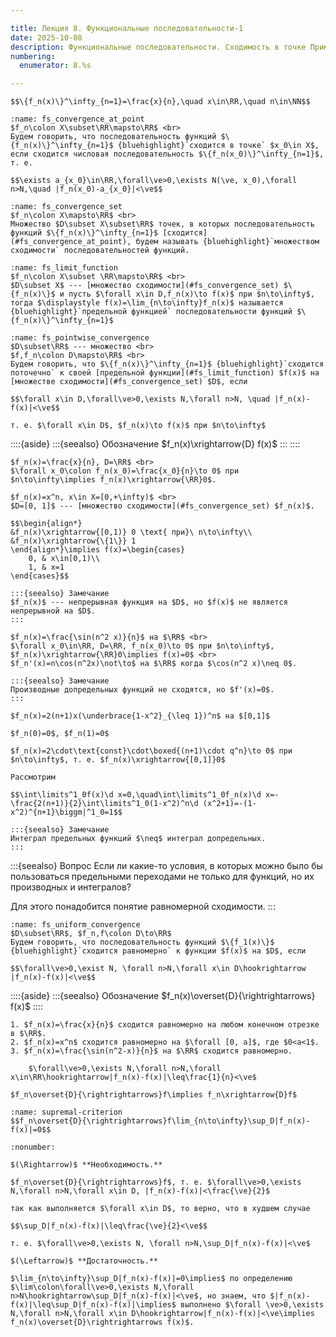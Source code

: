 ```yaml
---

title: Лекция 8. Функциональные последовательности-1
date: 2025-10-08
description: Функциональные последовательности. Сходимость в точке Примеры функциональных последовательностей. Супремальный критерий.
numbering:
  enumerator: 8.%s

---
```


```{prf:example}
$$\{f_n(x)\}^\infty_{n=1}=\frac{x}{n},\quad x\in\RR,\quad n\in\NN$$
```

```{prf:definition} Сходимость в точке
:name: fs_convergence_at_point
$f_n\colon X\subset\RR\mapsto\RR$ <br>
Будем говорить, что последовательность функций $\{f_n(x)\}^\infty_{n=1}$ {bluehighlight}`сходится в точке` $x_0\in X$, если сходится числовая последовательность $\{f_n(x_0)\}^\infty_{n=1}$, т. е. 

$$\exists a_{x_0}\in\RR,\forall\ve>0,\exists N(\ve, x_0),\forall n>N,\quad |f_n(x_0)-a_{x_0}|<\ve$$
```

```{prf:definition} Множество сходимости
:name: fs_convergence_set
$f_n\colon X\mapsto\RR$ <br>
Множество $D\subset X\subset\RR$ точек, в которых последовательность функций $\{f_n(x)\}^\infty_{n=1}$ [сходится](#fs_convergence_at_point), будем называть {bluehighlight}`множеством сходимости` последовательностей функций.
```

```{prf:definition} Предельная функция
:name: fs_limit_function
$f_n\colon X\subset \RR\mapsto\RR$ <br>
$D\subset X$ --- [множество сходимости](#fs_convergence_set) $\{f_n(x)\}$ и пусть $\forall x\in D,f_n(x)\to f(x)$ при $n\to\infty$, тогда $\displaystyle f(x)=\lim_{n\to\infty}f_n(x)$ называется {bluehighlight}`предельной функцией` последовательности функций $\{f_n(x)\}^\infty_{n=1}$
```

```{prf:definition} Поточечная сходимость
:name: fs_pointwise_convergence
$D\subset\RR$ --- множество <br>
$f,f_n\colon D\mapsto\RR$ <br>
Будем говорить, что $\{f_n(x)\}^\infty_{n=1}$ {bluehighlight}`сходится поточечно` к своей [предельной функции](#fs_limit_function) $f(x)$ на [множестве сходимости](#fs_convergence_set) $D$, если 

$$\forall x\in D,\forall\ve>0,\exists N,\forall n>N, \quad |f_n(x)-f(x)|<\ve$$

т. е. $\forall x\in D$, $f_n(x)\to f(x)$ при $n\to\infty$
```

::::{aside} 
:::{seealso} Обозначение
$f_n(x)\xrightarrow{D} f(x)$
:::
::::

```{prf:example}
$f_n(x)=\frac{x}{n}, D=\RR$ <br>
$\forall x_0\colon f_n(x_0)=\frac{x_0}{n}\to 0$ при $n\to\infty\implies f_n(x)\xrightarrow{\RR}0$.
```

```{prf:example}
$f_n(x)=x^n, x\in X=[0,+\infty)$ <br>
$D=[0, 1]$ --- [множество сходимости](#fs_convergence_set) $f_n(x)$.

$$\begin{align*}
&f_n(x)\xrightarrow{[0,1)} 0 \text{ при}\ n\to\infty\\
&f_n(x)\xrightarrow{\{1\}} 1
\end{align*}\implies f(x)=\begin{cases}
    0, & x\in[0,1)\\
    1, & x=1
\end{cases}$$

:::{seealso} Замечание
$f_n(x)$ --- непрерывная функция на $D$, но $f(x)$ не является непрерывной на $D$.
:::

```

```{prf:example}
$f_n(x)=\frac{\sin(n^2 x)}{n}$ на $\RR$ <br>
$\forall x_0\in\RR, D=\RR, f_n(x_0)\to 0$ при $n\to\infty$, $f_n(x)\xrightarrow{\RR}0\implies f(x)=0$ <br>
$f_n'(x)=n\cos(n^2x)\not\to$ на $\RR$ когда $\cos(n^2 x)\neq 0$.

:::{seealso} Замечание
Производные допредельных функций не сходятся, но $f'(x)=0$.
:::

```

```{prf:example}
$f_n(x)=2(n+1)x(\underbrace{1-x^2}_{\leq 1})^n$ на $[0,1]$

$f_n(0)=0$, $f_n(1)=0$

$f_n(x)=2\cdot\text{const}\cdot\boxed{(n+1)\cdot q^n}\to 0$ при $n\to\infty$, т. е. $f_n(x)\xrightarrow{[0,1]}0$ 

Рассмотрим

$$\int\limits^1_0f(x)\d x=0,\quad\int\limits^1_0f_n(x)\d x=-\frac{2(n+1)}{2}\int\limits^1_0(1-x^2)^n\d (x^2+1)=-(1-x^2)^{n+1}\biggm|^1_0=1$$

:::{seealso} Замечание
Интеграл предельных функций $\neq$ интеграл допредельных.
:::
```

:::{seealso} Вопрос
Если ли какие-то условия, в которых можно было бы пользоваться предельными переходами не только для функций, но их производных и интегралов?

Для этого понадобится понятие равномерной сходимости.
:::

```{prf:definition} Равномерная сходимость
:name: fs_uniform_convergence
$D\subset\RR$, $f_n,f\colon D\to\RR$
Будем говорить, что последовательность функций $\{f_1(x)\}$ {bluehighlight}`сходится равномерно` к функции $f(x)$ на $D$, если 

$$\forall\ve>0,\exist N, \forall n>N,\forall x\in D\hookrightarrow |f_n(x)-f(x)|<\ve$$

```

::::{aside}
:::{seealso} Обозначение
$f_n(x)\overset{D}{\rightrightarrows} f(x)$ 
::::

```{prf:example}
1. $f_n(x)=\frac{x}{n}$ сходится равномерно на любом конечном отрезке в $\RR$.
2. $f_n(x)=x^n$ сходится равномерно на $\forall [0, a]$, где $0<a<1$.
3. $f_n(x)=\frac{\sin(n^2-x)}{n}$ на $\RR$ сходится равномерно.

    $\forall\ve>0,\exists N,\forall n>N,\forall x\in\RR\hookrightarrow|f_n(x)-f(x)|\leq\frac{1}{n}<\ve$
```

```{seealso} Замечание
$f_n\overset{D}{\rightrightarrows}f\implies f_n\xrightarrow{D}f$
```

```{prf:theorem} $\lim-\sup$ критерий (супремальный)
:name: supremal-criterion
$$f_n\overset{D}{\rightrightarrows}f\lim_{n\to\infty}\sup_D|f_n(x)-f(x)|=0$$
```

```{prf:proof}
:nonumber:

$(\Rightarrow)$ **Необходимость.**

$f_n\overset{D}{\rightrightarrows}f$, т. е. $\forall\ve>0,\exists N,\forall n>N,\forall x\in D, |f_n(x)-f(x)|<\frac{\ve}{2}$

так как выполняется $\forall x\in D$, то верно, что в худшем случае

$$\sup_D|f_n(x)-f(x)|\leq\frac{\ve}{2}<\ve$$

т. е. $\forall\ve>0,\exists N, \forall n>N,\sup_D|f_n(x)-f(x)|<\ve$

$(\Leftarrow)$ **Достаточность.**

$\lim_{n\to\infty}\sup_D|f_n(x)-f(x)|=0\implies$ по определению $\lim\colon\forall\ve>0,\exists N,\forall n>N\hookrightarrow\sup_D|f_n(x)-f(x)|<\ve$, но знаем, что $|f_n(x)-f(x)|\leq\sup_D|f_n(x)-f(x)|\implies$ выполнено $\forall \ve>0,\exists N,\forall n>N,\forall x\in D\hookrightarrow|f_n(x)-f(x)|<\ve\implies f_n(x)\overset{D}\rightrightarrows f(x)$.
```